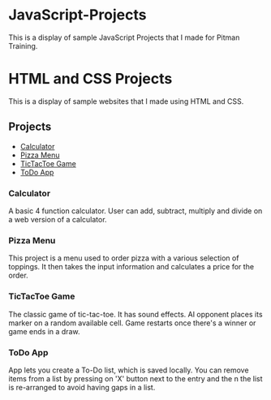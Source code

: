 # JavaScript-Projects
This is a display of sample JavaScript Projects that I made for Pitman Training.





# HTML and CSS Projects

This is a display of sample websites that I made using HTML and CSS.

## Projects
* [Calculator](https://github.com/Dar1ux/JavaScript-Projects/tree/main/Basic%20JavaScript%20Projects/Calculator)
* [Pizza Menu](https://github.com/Dar1ux/JavaScript-Projects/tree/main/Basic%20JavaScript%20Projects/Pizza_Project)
* [TicTacToe Game](https://github.com/Dar1ux/JavaScript-Projects/tree/main/Basic%20JavaScript%20Projects/TicTacToe)
* [ToDo App](https://github.com/Dar1ux/JavaScript-Projects/tree/main/Basic%20JavaScript%20Projects/todo_app)

### Calculator
A basic 4 function calculator. User can add, subtract, multiply and divide on a web version of a calculator.

### Pizza Menu
This project is a menu used to order pizza with a various selection of toppings. It then takes the input information and calculates a price for the order.

### TicTacToe Game
The classic game of tic-tac-toe. It has sound effects. AI opponent places its marker on a random available cell. Game restarts once there's a winner or game ends in a draw.

### ToDo App
App lets you create a To-Do list, which is saved locally. You can remove items from a list by pressing on 'X' button next to the entry and the n the list is re-arranged to avoid having gaps in a list.

